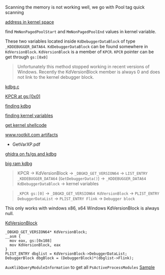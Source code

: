 Scanning the memory is not working well, we go with Pool tag quick scanning

[address in kernel space](https://www.codemachine.com/article_x64kvas.html)

find `MmNonPagedPoolStart` and `MmNonPagedPoolEnd` values in kernel variable.

These two variables located inside `KdDebuggerDataBlock` of type `_KDDEBUGGER_DATA64`. `KdDebuggerDataBlock` can be found somewhere in `KdVersionBlock`. `KdVersionBlock` is a member of `KPCR`. `KPCR` pointer can be get through `gs:[0x0]`

> Unfortunately this method stopped working in recent versions of Windows. Recently the KdVersionBlock member is always 0 and does not link to the kernel debugger block.

[kdbg.c](https://raw.githubusercontent.com/libvmi/libvmi/master/libvmi/os/windows/kdbg.c)

[KPCR at gs:[0x0]](https://sizzop.github.io/2016/07/07/kernel-hacking-with-hevd-part-3.html)

[finding kdbg](http://scudette.blogspot.com/2012/11/finding-kernel-debugger-block.html)

[finding kernel variables](http://moyix.blogspot.com/2008/04/finding-kernel-global-variables-in.html)

[get kernel shellcode](https://github.com/FuzzySecurity/PSKernel-Primitives/blob/master/Get-KernelShellCode.ps1)

[www.rootkit.com artifacts](https://github.com/fdiskyou/www.rootkit.com)
 - GetVarXP.pdf

[ghidra on fs/gs and kdbg](https://github.com/NationalSecurityAgency/ghidra/issues/1339)

[big ram kdbg](https://laserkittens.com/big-ram-kernel-debugger-data-block/)

[](blackstormsecurity.com/docs/NO_HAT_2019.pdf)

> KPCR -> KdVersionBlock -> `_DBGKD_GET_VERSION64` -> `LIST_ENTRY _KDDEBUGGER_DATA64` (`GetDebuggerData()`) -> `_KDDEBUGGER_DATA64 KdDebuggerDataBlock` -> kernel variables



> `_KPCR gs:[0]` -> `_DBGKD_GET_VERSION64 KdVersionBlock` -> `PLIST_ENTRY DebuggerDataList` -> `PLIST_ENTRY Flink` -> `Debugger block`

This only works with windows x86, x64 Windows KdVersionBlock is always null.

[KdVersionBlock](https://web.archive.org/web/20061110120809/http://www.rootkit.com/newsread.php?newsid=153)

```
_DBGKD_GET_VERSION64* KdVersionBlock;
__asm {
  mov eax, gs:[0x108]
  mov KdVersionBlock, eax
}
PLIST_ENTRY dbglist = KdVersionBlock->DebuggerDataList;
DebuggerBlock dbgBlock = (DebuggerBlock)*(dbglist->Flink);
```



`AuxKlibQueryModuleInformation` to get all `PsActiveProcessModules`
[Sample](https://correy.webs.com/articles/computer/c/AuxKlibQueryModuleInformation.C.txt)
